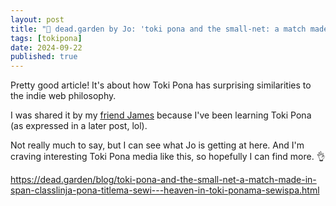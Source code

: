 ```yaml
---
layout: post
title: "🔗 dead.garden by Jo: 'toki pona and the small-net: a match made in ma sewi' (2023)"
tags: [tokipona]
date: 2024-09-22
published: true
---
```

Pretty good article! It's about how Toki Pona has surprising similarities to the indie web philosophy.<!--more-->

I was shared it by my [friend James](https://jamesg.blog/) because I've been learning Toki Pona (as expressed in a later post, lol).

Not really much to say, but I can see what Jo is getting at here. And I'm craving interesting Toki Pona media like this, so hopefully I can find more. 👌

<https://dead.garden/blog/toki-pona-and-the-small-net-a-match-made-in-span-classlinja-pona-titlema-sewi---heaven-in-toki-ponama-sewispa.html>